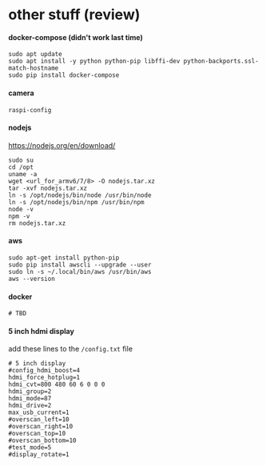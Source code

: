 # other stuff (review)

#### docker-compose (didn't work last time)

```
sudo apt update
sudo apt install -y python python-pip libffi-dev python-backports.ssl-match-hostname
sudo pip install docker-compose
```

#### camera

```
raspi-config
```

#### nodejs

https://nodejs.org/en/download/

```
sudo su
cd /opt
uname -a
wget <url_for_armv6/7/8> -O nodejs.tar.xz
tar -xvf nodejs.tar.xz
ln -s /opt/nodejs/bin/node /usr/bin/node
ln -s /opt/nodejs/bin/npm /usr/bin/npm
node -v
npm -v
rm nodejs.tar.xz
```

#### aws

```
sudo apt-get install python-pip
sudo pip install awscli --upgrade --user
sudo ln -s ~/.local/bin/aws /usr/bin/aws
aws --version
```

#### docker

```
# TBD
```

#### 5 inch hdmi display

add these lines to the `/config.txt` file

```
# 5 inch display
#config_hdmi_boost=4
hdmi_force_hotplug=1
hdmi_cvt=800 480 60 6 0 0 0
hdmi_group=2
hdmi_mode=87
hdmi_drive=2
max_usb_current=1
#overscan_left=10
#overscan_right=10
#overscan_top=10
#overscan_bottom=10
#test_mode=5
#display_rotate=1
```

